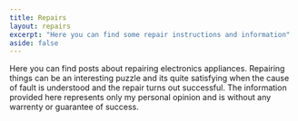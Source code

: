 ```yaml
---
title: Repairs
layout: repairs
excerpt: "Here you can find some repair instructions and information"
aside: false
---
```


Here you can find posts about repairing electronics appliances. Repairing things can be an interesting puzzle and its quite satisfying when the cause of fault is understood and the repair turns out successful. The information provided here represents only my personal opinion and is without any warrenty or guarantee of success. 

